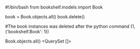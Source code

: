 
#!/bin/bash
from bookshelf.models import Book

book = Book.objects.all()
book.delete()

#The book instances was deleted after the python command
(1, {'bookshelf.Book': 1})


Book.objects.all()
<QuerySet []>

